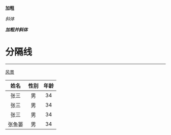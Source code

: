 **加粗**

*斜体*

***加粗并斜体***

# 分隔线

***
[风景](https://p1.ssl.qhimgs1.com/sdr/400__/t01a8832fea5a7c6107.jpg)

姓名|性别|年龄
|:-:|:-:|:-:|
张三|男|34
张三|男|34
张三|男|34
张鱼篓|男|34